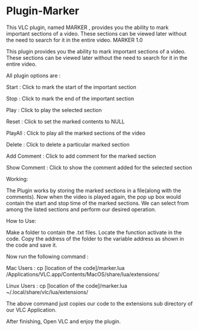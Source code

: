 # Plugin-Marker

This VLC plugin, named MARKER , provides you the ability to mark important sections of a video. These sections can be viewed later without the need to search for it in the entire video.
MARKER 1.0

This plugin provides you the ability to mark important sections of a video. These sections can be viewed later without the need to search for it in the entire video.

All plugin options are :

Start   	 : Click to mark the start of the important section

Stop    	 : Click to mark the end of the important section

Play    	 : Click to play the selected section

Reset   	 : Click to set the marked contents to NULL

PlayAll 	 : Click to play all the marked sections of the video

Delete  	 : Click to delete a particular marked section

Add Comment  : Click to add comment for the marked section

Show Comment : Click to show the comment added for the selected section

Working:

The Plugin works by storing the marked sections in a file(along with the comments). Now when the video is played again, the pop up box would contain the start and stop time of the marked sections. We can select from among the listed sections and perform our desired operation.

How to Use:

Make a folder to contain the .txt files. Locate the function activate in the code. Copy the address of the folder to the variable address as shown in the code and save it. 

Now run the following command :

Mac Users : cp [location of the code]/marker.lua  /Applications/VLC.app/Contents/MacOS/share/lua/extensions/

Linux Users : cp [location of the code]/marker.lua ~/.local/share/vlc/lua/extensions/

The above command just copies our code to the extensions sub directory of our VLC Application.

After finishing, Open VLC and enjoy the plugin.
